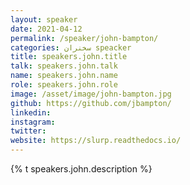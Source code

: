 ```yaml
---
layout: speaker
date: 2021-04-12
permalink: /speaker/john-bampton/
categories: سخنران speacker
title: speakers.john.title
talk: speakers.john.talk
name: speakers.john.name
role: speakers.john.role
image: /asset/image/john-bampton.jpg
github: https://github.com/jbampton/
linkedin:
instagram:
twitter:
website: https://slurp.readthedocs.io/
---
```


{% t speakers.john.description %}